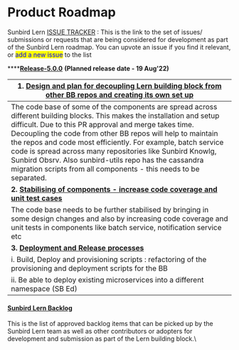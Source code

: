 # Product Roadmap

Sunbird Lern [ISSUE TRACKER](https://github.com/Sunbird-Lern/Community/issues) : This is the link to the set of issues/ submissions or requests that are being considered for development as part of the Sunbird Lern roadmap. You can upvote an issue if you find it relevant, or <mark style="color:blue;">add a new issue</mark> to the list



****[**Release-5.0.0**](https://project-sunbird.atlassian.net/issues/?filter=12509) **(Planned release date - 19 Aug'22)**

| **1.** [**Design and plan for decoupling Lern building block from other BB repos and creating its own set up**](https://project-sunbird.atlassian.net/browse/SB-30063)                                                                                                                                                                                                                                                                                                                                      |
| ----------------------------------------------------------------------------------------------------------------------------------------------------------------------------------------------------------------------------------------------------------------------------------------------------------------------------------------------------------------------------------------------------------------------------------------------------------------------------------------------------------- |
| The code base of some of the components are spread across different building blocks. This makes the installation and setup difficult. Due to this PR approval and merge takes time. Decoupling the code from other BB repos will help to maintain the repos and code most efficiently. For example, batch service code is spread across many repositories like Sunbird Knowlg, Sunbird Obsrv. Also sunbird-utils repo has the cassandra migration scripts from all components - this needs to be separated. |
| **2.** [**Stabilising of components - increase code coverage and unit test cases**](https://project-sunbird.atlassian.net/browse/SB-30072)                                                                                                                                                                                                                                                                                                                                                                  |
| The code base needs to be further stabilised by bringing in some design changes and also by increasing code coverage and unit tests in components like batch service, notification service etc                                                                                                                                                                                                                                                                                                              |
| **3.** [**Deployment and Release processes**](https://project-sunbird.atlassian.net/browse/SB-30066)                                                                                                                                                                                                                                                                                                                                                                                                        |
| i. Build, Deploy and provisioning scripts : refactoring of the provisioning and deployment scripts for the BB                                                                                                                                                                                                                                                                                                                                                                                               |
| ii. Be able to deploy existing microservices into a different namespace (SB Ed)                                                                                                                                                                                                                                                                                                                                                                                                                             |

#### [Sunbird Lern Backlog](https://project-sunbird.atlassian.net/issues/?filter=12361)

This is the list of approved backlog items that can be picked up by the Sunbird Lern team as well as other contributors or adopters for development and submission as part of the Lern building block.\
